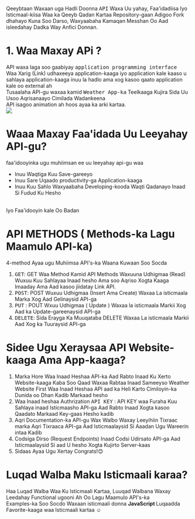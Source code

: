 
Qeeybtaan Waxaan uga Hadli Doonna <kbd>API</kbd> Waxa Uu yahay, Faa'idadiisa Iyo Isticmaal-kiisa
Waa ka Qeeyb Qadan Kartaa Repository-gaan Adigoo Fork dhahayo Kuna Soo Darso, Waxyaabaha Kamaqan Messhan
Oo Aad isleedahay Dadka Way Anfici Donnan.

# 1. Waa Maxay APi ?
API waxa laga soo gaabiyay <kbd>application programming interface </kbd> <br>
Waa Xarig (Link) udhaxeeya application-kaaga iyo application kale kaaso u sahlaya application-kaaga
inuu la hadlo ama xog kasoo qaato application kale  oo external ah <br>
Tusaalaha API-gu waxaa kamid <kbd>Weather App-ka</kbd> Teelkaaga Kujira Sida Uu Usoo Aqrisanaayo
Cimilada Wadankeena<br>
API isagoo animation ah hoos ayaa ka arki kartaa.<br>
![](https://developers.giphy.com/branch/master/static/api-512d36c09662682717108a38bbb5c57d.gif)

# Waaa Maxay Faa'idada Uu Leeyahay API-gu?
faa'idooyinka ugu muhiimsan ee uu leeyahay api-gu waa<br>
 <ul>
	<li>Inuu Waqtiga Kuu Save-gareeyo</li>
	<li>Inuu Sare Uqaado productivity-ga Application-kaaga</li>
	<li>Inuu Kuu Sahlo Waxyaabaha Developing-kooda Waqti Qadanayo Inaad Si Fudud Ku Hesho</li>
</ul>
 <br>Iyo Faa'idooyin kale Oo Badan

# API METHODS ( Methods-ka Lagu Maamulo API-ka)

4-method Ayaa ugu Muhiimsa API's-ka Waana Kuwaan Soo Socda<br>

1. <kbd>GET</kbd>: GET Waa Method Kamid API Methods Waxuuna Udhigmaa (Read) Wuxuu Kuu Sahlayaa
Inaad hesho Ama soo Aqriso Xogta Kaaga Imaaday Ama Aad kasoo jiidatay Link API.<br>
2. <kbd>POST</kbd>: POST Wuxuu Udhigmaa (Insert Ama Create) Waxaa La isticmaala
 Marka Xog Aad Gelinaysid API-ga
 3. <kbd>PUT</kbd> : POUT Wxuu Udhigmaa ( Update ) Waxaa la isticmaala Markii Xog Aad ka Update-gareenaysid
API-ga <br>
4. <kbd>DELETE</kbd>: Sida Erayga Ka Muuqataba DELETE Waxaa La isticmaala Markii Aad Xog ka Tuuraysid API-ga<br>

# Sidee Ugu Xeraysaa API Website-kaaga Ama App-kaaga?
1. Marka Hore Waa Inaad Heshaa API-ka Aad Rabto Inaad Ku Xerto Website-kaaga Kaba
Soo Qaad Waxaa Rabtaa Inaad Sameeyso Weather Website First Waa Inaad Heshaa API aad ka Heli Karto
Cimiloyin-ka Dunida oo Dhan Kadib Markaad hesho <br>
2. Waa Inaad heshaa Authrization <kbd>API KEY</kbd> : API KEY waa Furaha Kuu Sahlaya inaad Isticmaasho
API-ga Aad Rabto Inaad Xogta kasoo Qaadato Markaad Key-gaas Hesho kadib<br>
3. Aqri Documentation-ka API-gu Wax Walbo Waxay Leeyihiin Tixraac marka Aqri Tixraaca API-ga Aad 
Isticmaalaysid Si Aaadan Ugu Wareerin intaa Kadib
4. Codsiga Dirso (Request Endpoints) Inaad Codsi Udirsato API-ga Aad Isticmaalaysid Si aad U hesho Xogta 
Kujirto Server-kaas <br>
5. Sidaas Ayaa Ugu Xertay Congrats!😊

# Luqad Walba Maku Isticmaali karaa?
Haa Luqad Walba Waa Ku Isticmaali Kartaa, Luuqad Walbana Waxay Leedahay Functional ugooni Ah Oo Lagu
Maamulo API's-ka <br> Examples-ka Soo Socdo Waxaan isticmaali donna <b> JavaScript </b> Luqaadda Favorite-kaaga waa
Isticmaali kartaa ☺

